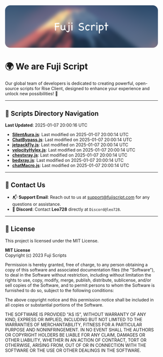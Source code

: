 ![Banner](.github/b.webp)

# 🌍 **We are Fuji Script**

Our global team of developers is dedicated to creating powerful, open-source scripts for Rise Client, designed to enhance your experience and unlock new possibilities! 🌟

---
<!-- SCRIPTS_NAVIGATION_START -->
## 📂 **Scripts Directory Navigation**

**Last Updated**: 2025-01-07 20:00:16 UTC

- **[SilentAura.js](scripts/SilentAura.js)**: Last modified on 2025-01-07 20:00:14 UTC
- **[ChatBypass.js](scripts/ChatBypass.js)**: Last modified on 2025-01-07 20:00:14 UTC
- **[jetpackFly.js](scripts/jetpackFly.js)**: Last modified on 2025-01-07 20:00:14 UTC
- **[velocityHylex.js](scripts/velocityHylex.js)**: Last modified on 2025-01-07 20:00:14 UTC
- **[chestxray.js](scripts/chestxray.js)**: Last modified on 2025-01-07 20:00:14 UTC
- **[bedxray.js](scripts/bedxray.js)**: Last modified on 2025-01-07 20:00:14 UTC
- **[chatMacro.js](scripts/chatMacro.js)**: Last modified on 2025-01-07 20:00:14 UTC

<!-- SCRIPTS_NAVIGATION_END -->

---

## 💬 **Contact Us**  
- 📬 **Support Email**: Reach out to us at [support@fujiscript.com](mailto:support@fujiscript.com) for any questions or assistance.  
- 💬 **Discord**: Contact **Leo728** directly at `Discord@leo728`.

---

## 📜 **License**

This project is licensed under the MIT License.  

**MIT License**  
Copyright (c) 2023 Fuji Scripts  

Permission is hereby granted, free of charge, to any person obtaining a copy of this software and associated documentation files (the "Software"), to deal in the Software without restriction, including without limitation the rights to use, copy, modify, merge, publish, distribute, sublicense, and/or sell copies of the Software, and to permit persons to whom the Software is furnished to do so, subject to the following conditions:  

The above copyright notice and this permission notice shall be included in all copies or substantial portions of the Software.  

THE SOFTWARE IS PROVIDED "AS IS", WITHOUT WARRANTY OF ANY KIND, EXPRESS OR IMPLIED, INCLUDING BUT NOT LIMITED TO THE WARRANTIES OF MERCHANTABILITY, FITNESS FOR A PARTICULAR PURPOSE AND NONINFRINGEMENT. IN NO EVENT SHALL THE AUTHORS OR COPYRIGHT HOLDERS BE LIABLE FOR ANY CLAIM, DAMAGES OR OTHER LIABILITY, WHETHER IN AN ACTION OF CONTRACT, TORT OR OTHERWISE, ARISING FROM, OUT OF OR IN CONNECTION WITH THE SOFTWARE OR THE USE OR OTHER DEALINGS IN THE SOFTWARE.  
